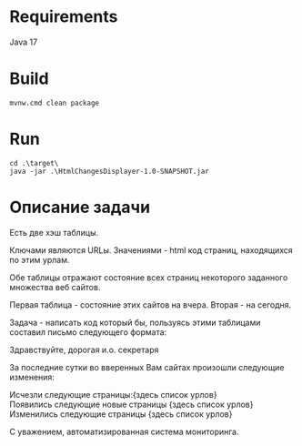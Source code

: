 # Requirements
Java 17
# Build 
```
mvnw.cmd clean package   
```
# Run
```
cd .\target\
java -jar .\HtmlChangesDisplayer-1.0-SNAPSHOT.jar
```
# Описание задачи
Есть две хэш таблицы.

Ключами являются URLы.
Значениями - html код страниц, находящихся по этим урлам.

Обе таблицы отражают состояние всех страниц некоторого заданного
множества веб сайтов.

Первая таблица - состояние этих сайтов на вчера.
Вторая - на сегодня.

Задача - написать код который бы, пользуясь этими таблицами составил
письмо следующего формата:

Здравствуйте, дорогая и.о. секретаря

За последние сутки во вверенных Вам сайтах произошли следующие изменения:

Исчезли следующие страницы:{здесь список урлов}\
Появились следующие новые страницы {здесь список урлов}\
Изменились следующие страницы {здесь список урлов}

С уважением,
автоматизированная система
мониторинга.